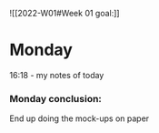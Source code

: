 ![[2022-W01#Week 01 goal:]]

# Monday 

16:18 - my notes of today



### Monday conclusion:
End up doing the mock-ups on paper


